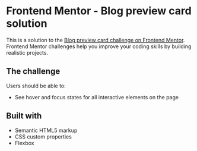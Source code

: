 # Frontend Mentor - Blog preview card solution

This is a solution to the [Blog preview card challenge on Frontend Mentor](https://www.frontendmentor.io/challenges/blog-preview-card-ckPaj01IcS). Frontend Mentor challenges help you improve your coding skills by building realistic projects. 

## The challenge

Users should be able to:

- See hover and focus states for all interactive elements on the page

## Built with

- Semantic HTML5 markup
- CSS custom properties
- Flexbox
